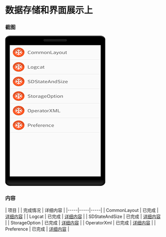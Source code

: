 # 数据存储和界面展示上
### 截图
![截图](https://github.com/BruceAnda/Android52/blob/master/screenshot/day02/pic/pic.png)

### 内容
| 项目 | | 完成情况 | 详细内容 |
|-----|-----|-----|
| CommonLayout | 已完成 | [详细内容](https://github.com/BruceAnda/Android52/tree/master/app/src/main/java/zhaoliang/com/android52/ui/day02/commonlayout) |
| Logcat | 已完成 | [详细内容](https://github.com/BruceAnda/Android52/tree/master/app/src/main/java/zhaoliang/com/android52/ui/day02/logcat) |
| SDStateAndSize | 已完成 | [详细内容](https://github.com/BruceAnda/Android52/tree/master/app/src/main/java/zhaoliang/com/android52/ui/day02/sdstateandsize) |
| StorageOption | 已完成 | [详细内容](https://github.com/BruceAnda/Android52/tree/master/app/src/main/java/zhaoliang/com/android52/ui/day02/storageoption) |
| OperatorXml | 已完成 | [详细内容](https://github.com/BruceAnda/Android52/tree/master/app/src/main/java/zhaoliang/com/android52/ui/day02/operatorxml) |
| Preference | 已完成 | [详细内容](https://github.com/BruceAnda/Android52/tree/master/app/src/main/java/zhaoliang/com/android52/ui/day02/preference) |